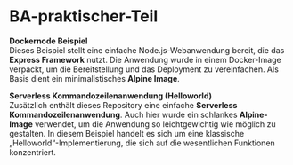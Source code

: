 # BA-praktischer-Teil

**Dockernode Beispiel**  
Dieses Beispiel stellt eine einfache Node.js-Webanwendung bereit, die das **Express Framework** nutzt. Die Anwendung wurde in einem Docker-Image verpackt, um die Bereitstellung und das Deployment zu vereinfachen. Als Basis dient ein minimalistisches **Alpine Image**.
   
**Serverless Kommandozeilenanwendung (Helloworld)**  
Zusätzlich enthält dieses Repository eine einfache **Serverless Kommandozeilenanwendung**. Auch hier wurde ein schlankes **Alpine-Image** verwendet, um die Anwendung so leichtgewichtig wie möglich zu gestalten. In diesem Beispiel handelt es sich um eine klassische „Helloworld“-Implementierung, die sich auf die wesentlichen Funktionen konzentriert.
